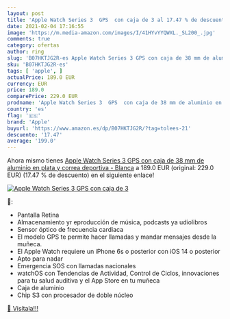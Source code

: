 ```yaml
---
layout: post
title: 'Apple Watch Series 3  GPS  con caja de 3 al 17.47 % de descuento'
date: 2021-02-04 17:16:55
image: 'https://m.media-amazon.com/images/I/41HYvYYQWXL._SL200_.jpg'
comments: true
category: ofertas
author: ring
slug: 'B07HKTJG2R-es Apple Watch Series 3 GPS con caja de 38 mm de aluminio en...'
sku: 'B07HKTJG2R-es'
tags: [ 'apple', ]
actualPrice: 189.0 EUR
currency: EUR
price: 189.0
comparePrice: 229.0 EUR
prodname: 'Apple Watch Series 3  GPS  con caja de 38 mm de aluminio en plata y correa deportiva - Blanca'
country: 'es'
flag: '🇪🇸'
brand: 'Apple'
buyurl: 'https://www.amazon.es/dp/B07HKTJG2R/?tag=tolees-21'
descuento: '17.47'
average: '199.0'
---
```


Ahora mismo tienes [Apple Watch Series 3  GPS  con caja de 38 mm de aluminio en plata y correa deportiva - Blanca](https://www.amazon.es/dp/B07HKTJG2R/?tag=tolees-21) a 189.0 EUR (original: 229.0 EUR) (17.47 %  de descuento) en el siguiente enlace!

[![Apple Watch Series 3  GPS  con caja de 3](https://m.media-amazon.com/images/I/41HYvYYQWXL._SL200_.jpg)](https://www.amazon.es/dp/B07HKTJG2R/?tag=tolees-21)

🔎:

- Pantalla Retina
- Almacenamiento yr eproducción de música, podcasts ya udiolibros
- Sensor óptico de frecuencia cardiaca
- El modelo GPS te permite hacer llamadas y mandar mensajes desde la muñeca.
- El Apple Watch requiere un iPhone 6s o posterior con iOS 14 o posterior
- Apto para nadar
- Emergencia SOS con llamadas nacionales
- watchOS con Tendencias de Actividad, Control de Ciclos, innovaciones para tu salud auditiva y el App Store en tu muñeca
- Caja de aluminio
- Chip S3 con procesador de doble núcleo

[🛒 Visítala!!!](https://www.amazon.es/dp/B07HKTJG2R/?tag=tolees-21)
